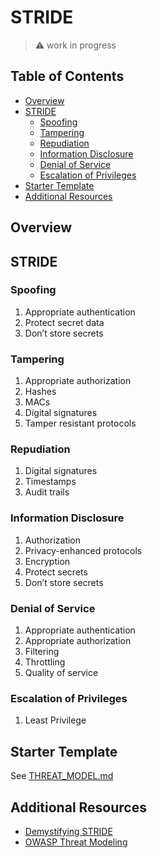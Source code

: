 # STRIDE

> :warning: work in progress

## Table of Contents

<!-- toc -->

- [Overview](#overview)
- [STRIDE](#stride)
  - [Spoofing](#spoofing)
  - [Tampering](#tampering)
  - [Repudiation](#repudiation)
  - [Information Disclosure](#information-disclosure)
  - [Denial of Service](#denial-of-service)
  - [Escalation of Privileges](#escalation-of-privileges)
- [Starter Template](#starter-template)
- [Additional Resources](#additional-resources)

<!-- tocstop -->

## Overview

## STRIDE

### Spoofing

1. Appropriate authentication
2. Protect secret data
3. Don’t store secrets

### Tampering

1. Appropriate authorization
2. Hashes
3. MACs
4. Digital signatures
5. Tamper resistant protocols

### Repudiation

1. Digital signatures
2. Timestamps
3. Audit trails

### Information Disclosure

1. Authorization
2. Privacy-enhanced protocols
3. Encryption
4. Protect secrets
5. Don’t store secrets

### Denial of Service

1. Appropriate authentication
2. Appropriate authorization
3. Filtering
4. Throttling
5. Quality of service

### Escalation of Privileges

1. Least Privilege

## Starter Template

See [THREAT_MODEL.md](./THREAT_MODEL.md)

## Additional Resources

- [Demystifying STRIDE](https://dev.to/pbnj/demystifying-stride-threat-models-230m)
- [OWASP Threat Modeling](https://owasp.org/www-community/Threat_Modeling_Process)
